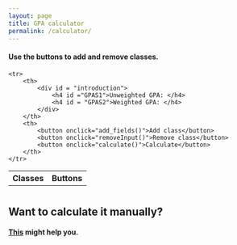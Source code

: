 ```yaml
---
layout: page
title: GPA calculator
permalink: /calculator/
---
```

<link rel="stylesheet" href='/assets/main.css'>
<link rel="stylesheet" href="/assets/inputs.css">

<head>
<title>Cypress Bay Broward Highschool high school GPA calculator</title>
<meta name="keywords" content="highschool, High school, gpa, GPA, broward, Broward, Cypress bay, Cypress, Cypress bay highschool, cypress bay high school, cypress bay gpa calculator, gpa calculator, cypress gpa calculator, please give me traffic, gpa calculator cypress, broward gpa calculator, gpa calculator broward, gpa predictor, gpa predictor cypress">
</head>
<body>
<script type="text/javascript" src="/salaleguas/assets/script.js"></script>
<link rel="stylesheet" type="text/css" href="/assets/main.css" media = "screen,projection"/>
<h4>Use the buttons to add and remove classes.</h4>
<table id = "tabl">
	<tr>
		<th>Classes</th>
		<th>Buttons</th>
	</tr>
	
	<tr>
		<th>
			<div id = "introduction"> 
				<h4 id ="GPAS1">Unweighted GPA: </h4>
				<h4 id = "GPAS2">Weighted GPA: </h4>
			</div>
		</th>
		<th>
			<button onclick="add_fields()">Add class</button>
			<button onclick="removeInput()">Remove class</button>
			<button onclick="calculate()">Calculate</button>
		</th>
	</tr>
</table>
                                                       




<h1></h1>

<h2>Want to calculate it manually? </h2>
<h4><a href = "{{"/manual" | prepend: site.baseurl }}">This</a> might help you.</h4>

</body>



